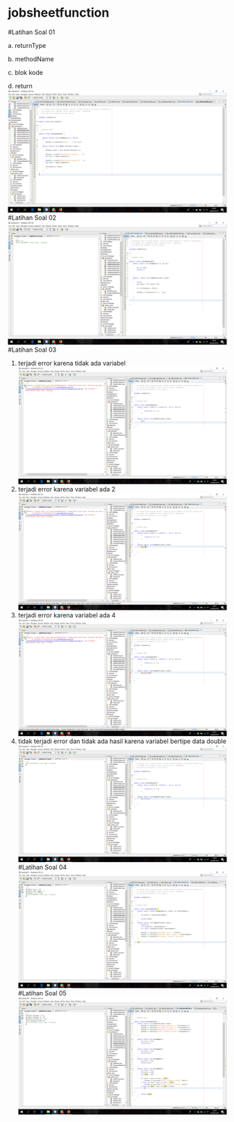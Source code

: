 # jobsheetfunction
#Latihan Soal 01

a. returnType

b. methodName

c. blok kode

d. return
![Alt text](https://github.com/sofiaij/jobsheetfunction/blob/master/Screenshot%20(202).png)
#Latihan Soal 02
![Alt text](https://github.com/sofiaij/jobsheetfunction/blob/master/Screenshot%20(203).png)
#Latihan Soal 03
1. terjadi error karena tidak ada variabel
![Alt text](https://github.com/sofiaij/jobsheetfunction/blob/master/Screenshot%20(204).png)
2. terjadi error karena variabel ada 2
![Alt text](https://github.com/sofiaij/jobsheetfunction/blob/master/Screenshot%20(206).png)
3. terjadi error karena variabel ada 4
![Alt text](https://github.com/sofiaij/jobsheetfunction/blob/master/Screenshot%20(207).png)
4. tidak terjadi error dan tidak ada hasil karena variabel bertipe data double
![Alt text](https://github.com/sofiaij/jobsheetfunction/blob/master/Screenshot%20(208).png)
#Latihan Soal 04
![Alt text](https://github.com/sofiaij/jobsheetfunction/blob/master/Screenshot%20(209).png)
#Latihan Soal 05
![Alt text](https://github.com/sofiaij/jobsheetfunction/blob/master/Screenshot%20(210).png)




